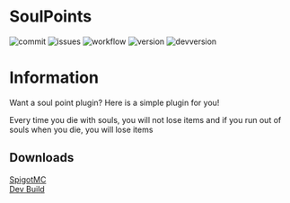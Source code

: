 # SoulPoints
![commit](https://img.shields.io/github/last-commit/VoChiDanh/SoulPoints?label=Last%20Update)
![issues](https://img.shields.io/github/issues/VoChiDanh/SoulPoints?label=Issues)
![workflow](https://img.shields.io/github/workflow/status/VoChiDanh/SoulPoints/Build%20&%20Upload?label=Dev%20Build)
![version](https://img.shields.io/spiget/version/96396?label=SpigotMC%20Version)
![devversion](https://img.shields.io/github/release/VoChiDanh/SoulPoints.svg?label=Dev%20Build%20Version)

# Information
Want a soul point plugin? Here is a simple plugin for you!

Every time you die with souls, you will not lose items and if you run out of souls when you die, you will lose items

## Downloads
[SpigotMC](https://www.spigotmc.org/resources/soulpoints.96396/)  <br>
[Dev Build](https://github.com/VoChiDanh/SoulPoints/releases/download/v1.3.x/SoulPoints.jar)

